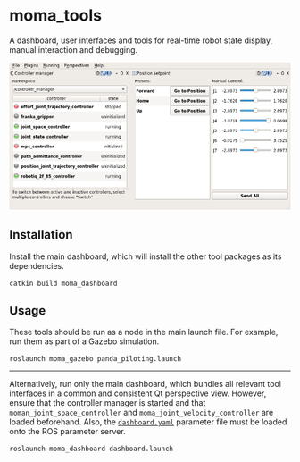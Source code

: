 # moma_tools

A dashboard, user interfaces and tools for real-time robot state display, manual interaction and debugging.

![moma_dashboard](moma_dashboard/resources/dashboard.png)

## Installation

Install the main dashboard, which will install the other tool packages as its dependencies.
```
catkin build moma_dashboard
```

## Usage

These tools should be run as a node in the main launch file.
For example, run them as part of a Gazebo simulation.
```
roslaunch moma_gazebo panda_piloting.launch
```

---

Alternatively, run only the main dashboard, which bundles all relevant tool interfaces in a common and consistent Qt perspective view.
However, ensure that the controller manager is started and that `moman_joint_space_controller` and `moma_joint_velocity_controller` are loaded beforehand.
Also, the [`dashboard.yaml`](moma_dashboard/config/dashboard.yaml) parameter file must be loaded onto the ROS parameter server.
```
roslaunch moma_dashboard dashboard.launch
```